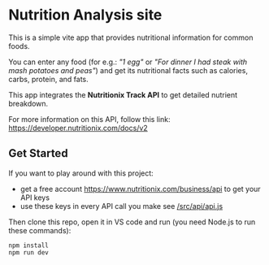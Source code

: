 # Nutrition Analysis site

This is a simple vite app that provides nutritional information for common foods.

You can enter any food (for e.g.: _"1 egg"_ or _"For dinner I had steak with mash potatoes and peas"_) and get its nutritional facts such as calories, carbs, protein, and fats.

This app integrates the **Nutritionix Track API** to get detailed nutrient breakdown. 

For more information on this API, follow this link: https://developer.nutritionix.com/docs/v2 

## Get Started

If you want to play around with this project:
- get a free account https://www.nutritionix.com/business/api to get your API keys
- use these keys in every API call you make see [/src/api/api.js](/src/api/api.js)
  
Then clone this repo, open it in VS code and run (you need Node.js to run these commands): 
```
npm install 
npm run dev
```

